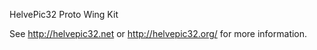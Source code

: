 HelvePic32 Proto Wing Kit

See http://helvepic32.net or http://helvepic32.org/ for more information.

